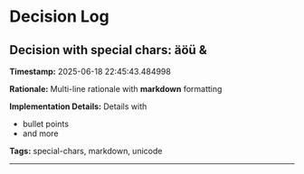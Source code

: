 # Decision Log

## Decision with special chars: äöü & <tags>

**Timestamp:** 2025-06-18 22:45:43.484998

**Rationale:**
Multi-line
rationale with
**markdown** formatting

**Implementation Details:**
Details with
- bullet points
- and more

**Tags:** special-chars, markdown, unicode

---
